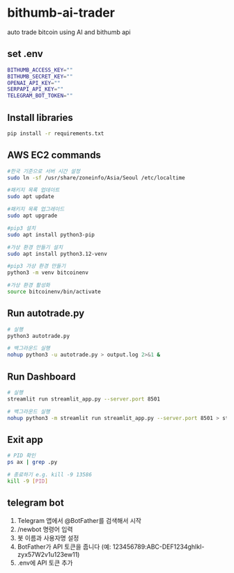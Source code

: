 # bithumb-ai-trader
auto trade bitcoin using AI and bithumb api

## set .env
```bash
BITHUMB_ACCESS_KEY=""
BITHUMB_SECRET_KEY=""
OPENAI_API_KEY=""
SERPAPI_API_KEY=""
TELEGRAM_BOT_TOKEN=""
```

## Install libraries
```bash
pip install -r requirements.txt
```

## AWS EC2 commands
```bash
#한국 기준으로 서버 시간 설정
sudo ln -sf /usr/share/zoneinfo/Asia/Seoul /etc/localtime

#패키지 목록 업데이트
sudo apt update

#패키지 목록 업그레이드
sudo apt upgrade

#pip3 설치
sudo apt install python3-pip

#가상 환경 만들기 설치
sudo apt install python3.12-venv

#pip3 가상 환경 만들기
python3 -m venv bitcoinenv

#가상 환경 활성화
source bitcoinenv/bin/activate
```

## Run autotrade.py
```bash
# 실행
python3 autotrade.py

# 백그라운드 실행
nohup python3 -u autotrade.py > output.log 2>&1 &
```

## Run Dashboard
```bash
# 실행
streamlit run streamlit_app.py --server.port 8501

# 백그라운드 실행
nohup python3 -m streamlit run streamlit_app.py --server.port 8501 > streamlit.log 2>&1 &
```

## Exit app
```bash
# PID 확인
ps ax | grep .py

# 종료하기 e.g. kill -9 13586
kill -9 [PID]
```

## telegram bot
1. Telegram 앱에서 @BotFather를 검색해서 시작
2. /newbot 명령어 입력
3. 봇 이름과 사용자명 설정
4. BotFather가 API 토큰을 줍니다 (예: 123456789:ABC-DEF1234ghIkl-zyx57W2v1u123ew11)
5. .env에 API 토큰 추가
